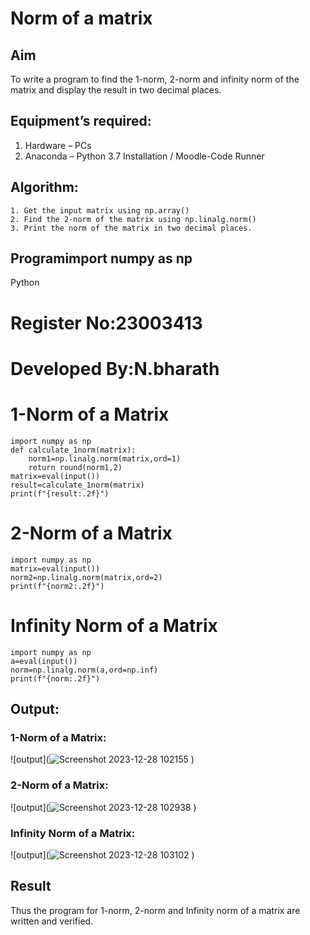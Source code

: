 # Norm of a matrix
## Aim
To write a program to find the 1-norm, 2-norm and infinity norm of the matrix and display the result in two decimal places.
## Equipment’s required:
1.	Hardware – PCs
2.	Anaconda – Python 3.7 Installation / Moodle-Code Runner
## Algorithm:
	1. Get the input matrix using np.array()   
    2. Find the 2-norm of the matrix using np.linalg.norm()
	3. Print the norm of the matrix in two decimal places.
## Programimport numpy as np

    
Python
# Register No:23003413
# Developed By:N.bharath
# 1-Norm of a Matrix
```
import numpy as np
def calculate_1norm(matrix):
    norm1=np.linalg.norm(matrix,ord=1)
    return round(norm1,2)
matrix=eval(input())
result=calculate_1norm(matrix)
print(f"{result:.2f}")

```
    






# 2-Norm of a Matrix
```
import numpy as np
matrix=eval(input())
norm2=np.linalg.norm(matrix,ord=2)
print(f"{norm2:.2f}")

```



# Infinity Norm of a Matrix
```
import numpy as np
a=eval(input())
norm=np.linalg.norm(a,ord=np.inf)
print(f"{norm:.2f}")

```
## Output:
### 1-Norm of a Matrix:

![output](![Screenshot 2023-12-28 102155](https://github.com/BHARATHNATRAJAN/Norm-of-a-matrix/assets/147473529/664a3d7e-9a9d-415c-a3a7-44bd68ecf146)
)

### 2-Norm of a Matrix:

![output](![Screenshot 2023-12-28 102938](https://github.com/BHARATHNATRAJAN/Norm-of-a-matrix/assets/147473529/55de33b8-9bde-45ee-b8ff-be7bfc56b3bd)
)

### Infinity Norm of a Matrix:

![output](![Screenshot 2023-12-28 103102](https://github.com/BHARATHNATRAJAN/Norm-of-a-matrix/assets/147473529/13e98349-cf21-4960-9f35-3a3931d1b102)
)
## Result
Thus the program for 1-norm, 2-norm and Infinity norm of a matrix are written and verified.
